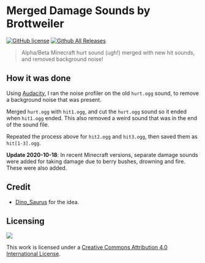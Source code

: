 Merged Damage Sounds by Brottweiler
==========

[![GitHub license](https://img.shields.io/badge/license-WTFPL-blue.svg)](http://www.wtfpl.net/about/)
[![Github All Releases](https://img.shields.io/github/downloads/Brottweiler/Merged-Damage-Sounds/total.svg)](https://github.com/Brottweiler/Merged-Damage-Sounds/releases)

>Alpha/Beta Minecraft hurt sound (ugh!) merged with new hit sounds, and removed background noise!

How it was done
------
Using [Audacity](http://audacityteam.org/), I ran the noise profiler on the old `hurt.ogg` sound, to remove a background noise that was present.

Merged `hurt.ogg` with `hit1.ogg`, and cut the `hurt.ogg` sound so it ended when `hit1.ogg` ended. This also removed a weird sound that was in the end of the sound file.

Repeated the process above for `hit2.ogg` and `hit3.ogg`, then saved them as `hit[1-3].ogg`.

**Update 2020-10-18**: In recent Minecraft versions, separate damage sounds were added for taking damage due to berry bushes, drowning and fire. These were also added.

Credit
------
* [Dino_Saurus](https://web.archive.org/web/20160920072616/https://oc.tc/Dino_Saurus) for the idea.

Licensing
------

[![](https://i.creativecommons.org/l/by/4.0/80x15.png)](http://creativecommons.org/licenses/by/4.0/)

This work is licensed under a [Creative Commons Attribution 4.0 International License](http://creativecommons.org/licenses/by/4.0/).
